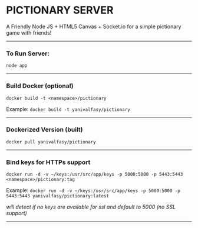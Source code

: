 # PICTIONARY SERVER

A Friendly Node JS + HTML5 Canvas + Socket.io for a simple pictionary game with friends!

---

### To Run Server:

  `node app` 

---

### Build Docker (optional)

`docker build -t <namespace>/pictionary`

Example: 
`docker build -t yanivalfasy/pictionary`

---

### Dockerized Version (built)

`docker pull yanivalfasy/pictionary`

---

### Bind keys for HTTPs support

`docker run -d -v ~/keys:/usr/src/app/keys -p 5000:5000 -p 5443:5443 <namespace>/pictionary:tag`

Example: 
`docker run -d -v ~/keys:/usr/src/app/keys -p 5000:5000 -p 5443:5443 yanivalfasy/pictionary:latest`

*will detect if no keys are available for ssl and default to 5000 (no SSL support)*

---

